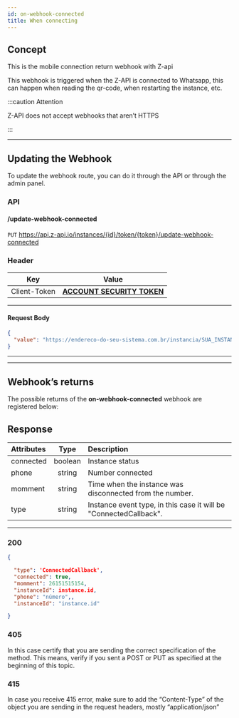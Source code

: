 ```yaml
---
id: on-webhook-connected
title: When connecting
---
```


## Concept

This is the mobile connection return webhook with Z-api

This webhook is triggered when the Z-API is connected to Whatsapp, this can happen when reading the qr-code, when restarting the instance, etc.

:::caution Attention

Z-API does not accept webhooks that aren’t HTTPS

:::

---

## Updating the Webhook

To update the webhook route, you can do it through the API or through the admin panel.

### API

#### /update-webhook-connected

`PUT` <https://api.z-api.io/instances/{id}/token/{token}/update-webhook-connected>

### Header

|      Key       |            Value            |
| :------------: |     :-----------------:     |
|  Client-Token  | **[ACCOUNT SECURITY TOKEN](../security/client-token)** |

---

#### Request Body

```json
{
  "value": "https://endereco-do-seu-sistema.com.br/instancia/SUA_INSTANCIA/status"
}
```

---

<!-- ### Painel Administrativo -->

<!-- ![img](../../../../../img/status.png) -->

<!-- --- -->

---

## Webhook’s returns

The possible returns of the **on-webhook-connected** webhook are registered below:

## Response

| Attributes | Type | Description |
| :-- | :-: | :-- |
| connected | boolean | Instance status |
| phone | string | Number connected |
| momment | string | Time when the instance was disconnected from the number. |
| type | string | Instance event type, in this case it will be "ConnectedCallback". |

---

### 200

```json
{

  "type": 'ConnectedCallback',
  "connected": true,
  "momment": 26151515154,
  "instanceId": instance.id,
  "phone": "número",,
  "instanceId": "instance.id"

}
```

### 405

In this case certify that you are sending the correct specification of the method. This means, verify if you sent a POST or PUT as specified at the beginning of this topic.

### 415

In case you receive 415 error, make sure to add the “Content-Type” of the object you are sending in the request headers, mostly “application/json”

<!--
## Code

<iframe src="//api.apiembed.com/?source=https://raw.githubusercontent.com/Z-API/z-api-docs/main/json-examples/on-whatsapp-message-status-changes.json&targets=all" frameborder="0" scrolling="no" width="100%" height="500px" seamless></iframe> -->
